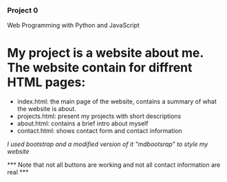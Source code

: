 ### Project 0

Web Programming with Python and JavaScript

# My project is a website about me. The website contain for diffrent HTML pages:
- index.html: the main page of the website, contains a summary of what the website is about.
- projects.html: present my projects with short descriptions
- about.html: contains a brief intro about myself
- contact.html: shows contact form and contact information

*I used bootstrap and a modified version of it "mdbootsrap" to style my website*

*** Note that not all buttons are working and not all contact information are real ***
